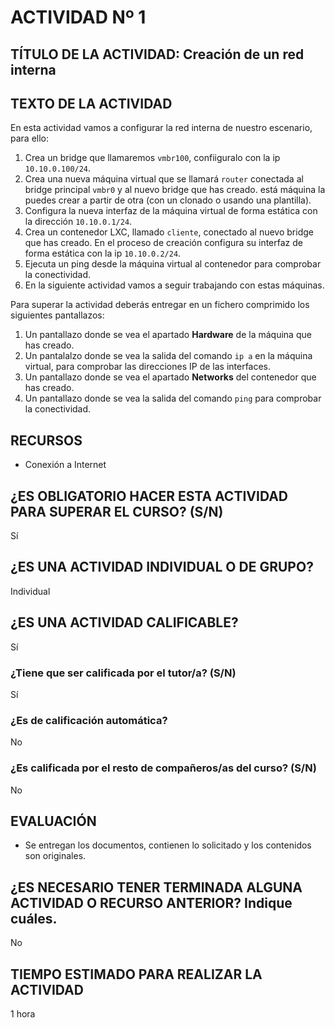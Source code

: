# ACTIVIDAD Nº 1

## TÍTULO DE LA ACTIVIDAD: Creación de un red interna

## TEXTO DE LA ACTIVIDAD

En esta actividad vamos a configurar la red interna de nuestro escenario, para ello:

1. Crea un bridge que llamaremos `vmbr100`, confiiguralo con la ip `10.10.0.100/24`.
2. Crea una nueva máquina virtual que se llamará `router` conectada al bridge principal `vmbr0` y al nuevo bridge que has creado. está máquina la puedes crear a partir de otra (con un clonado o usando una plantilla).
3. Configura la nueva interfaz de la máquina virtual de forma estática con la dirección `10.10.0.1/24`.
4. Crea un contenedor LXC, llamado `cliente`, conectado al nuevo bridge que has creado. En el proceso de creación configura su interfaz de forma estática con la ip `10.10.0.2/24`.
5. Ejecuta un ping desde la máquina virtual al contenedor para comprobar la conectividad.
6. En la siguiente actividad vamos a seguir trabajando con estas máquinas.

Para superar la actividad deberás entregar en un fichero comprimido los siguientes pantallazos:

1. Un pantallazo donde se vea el apartado **Hardware** de la máquina que has creado.
2. Un pantalalzo donde se vea la salida del comando `ip a` en la máquina virtual, para comprobar las direcciones IP de las interfaces.
3. Un pantallazo donde se vea el apartado **Networks** del contenedor que has creado.
4. Un pantallazo donde se vea la salida del comando `ping` para comprobar la conectividad.

## RECURSOS

* Conexión a Internet

## ¿ES OBLIGATORIO HACER ESTA ACTIVIDAD PARA SUPERAR EL CURSO? (S/N)

Sí

## ¿ES UNA ACTIVIDAD INDIVIDUAL O DE GRUPO?

Individual

## ¿ES UNA ACTIVIDAD CALIFICABLE?

Sí

### ¿Tiene que ser calificada por el tutor/a? (S/N)

Sí

### ¿Es de calificación automática?

No

### ¿Es calificada por el resto de compañeros/as del curso? (S/N)

No

## EVALUACIÓN

* Se entregan los documentos, contienen lo solicitado y los contenidos son originales.

## ¿ES NECESARIO TENER TERMINADA ALGUNA ACTIVIDAD O RECURSO ANTERIOR? Indique cuáles.

No

## TIEMPO ESTIMADO PARA REALIZAR LA ACTIVIDAD

1 hora
